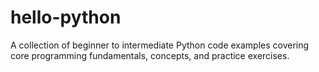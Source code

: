 # hello-python
A collection of beginner to intermediate Python code examples covering core programming fundamentals, concepts, and practice exercises.
